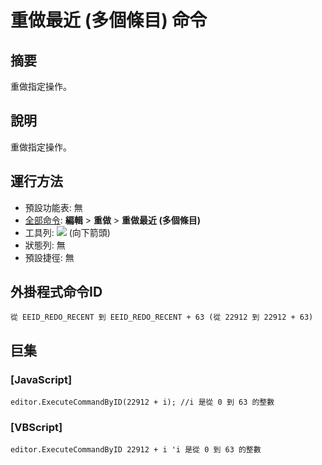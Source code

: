 # 重做最近 (多個條目) 命令

## 摘要

重做指定操作。

## 說明

重做指定操作。

## 運行方法

- 預設功能表: 無
- [全部命令](../tools/all_commands): **編輯** \> **重做** \> **重做最近 (多個條目)**
- 工具列: ![](../../images/editredo..png) (向下箭頭)
- 狀態列: 無
- 預設捷徑: 無

## 外掛程式命令ID

```
從 EEID_REDO_RECENT 到 EEID_REDO_RECENT + 63 (從 22912 到 22912 + 63)
```

## 巨集

### \[JavaScript\]

```
editor.ExecuteCommandByID(22912 + i); //i 是從 0 到 63 的整數
```

### \[VBScript\]

```
editor.ExecuteCommandByID 22912 + i 'i 是從 0 到 63 的整數
```
